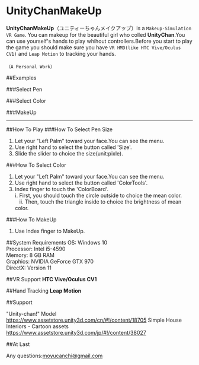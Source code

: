 # UnityChanMakeUp

**UnityChanMakeUp**（ユニティーちゃんメイクアップ）is a `Makeup-Simulation VR Game`. You can makeup for the beautiful girl who colled **UnityChan**.You can use yourself's hands to play whihout controllers.Before you start to play the game you should make sure you have `VR HMD(like HTC Vive/Oculus CV1)` and `Leap Motion` to tracking your hands.<br>
<br>`（A Personal Work）`

##Examples

###Select Pen

###Select Color

###MakeUp

___
##How To Play
###How To Select Pen Size

  1. Let your "Left Palm"  toward your face.You can see the menu. <br>
  2. Use  right hand to select the button called 'Size'. <br>
  3. Slide the slider to choice the size(unit:pixle). <br>
  
###How To Select Color

  1. Let your "Left Palm"  toward your face.You can see the menu. <br>
  2. Use right hand to select the button called 'ColorTools'. <br>
  3. Index finger to touch the 'ColorBoard'. <br>
    i. First, you should touch the circle outside to choice the mean color.<br>
    ii. Then, touch the triangle inside to choice the brightness of mean color.<br>

###How To MakeUp

   1. Use Index finger to MakeUp. <br>
   
##System Requirements 
OS: Windows 10 <br>
Processor: Intel i5-4590 <br>
Memory: 8 GB RAM <br>
Graphics: NVIDIA GeForce GTX 970 <br>
DirectX: Version 11 <br>

##VR Support
**HTC Vive/Oculus CV1**

##Hand Tracking
**Leap Motion**

##Support

"Unity-chan!" Model
https://www.assetstore.unity3d.com/cn/#!/content/18705
Simple House Interiors - Cartoon assets
https://www.assetstore.unity3d.com/jp/#!/content/38027

##At Last

Any questions:moyucanchi@gmail.com

